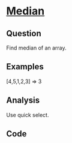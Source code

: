 # [Median](http://lintcode.com/en/problem/median/)

## Question

Find median of an array.

## Examples

[4,5,1,2,3] => 3

## Analysis

Use quick select.

## Code

```java

```
